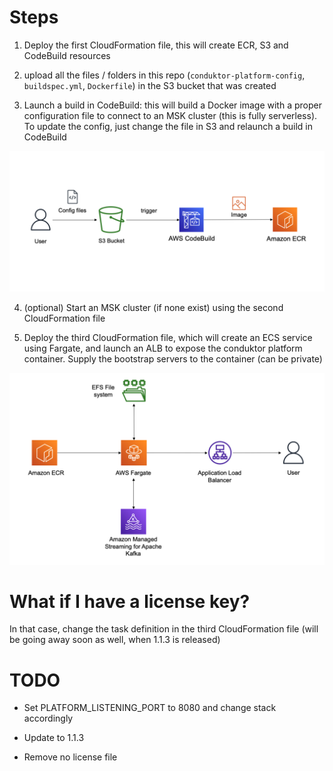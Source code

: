 # Steps

1) Deploy the first CloudFormation file, this will create ECR, S3 and CodeBuild resources

2) upload all the files / folders in this repo (`conduktor-platform-config`, `buildspec.yml`, `Dockerfile`) in the S3 bucket that was created 

3) Launch a build in CodeBuild: this will build a Docker image with a proper configuration file to connect to an MSK cluster (this is fully serverless). To update the config, just change the file in S3 and relaunch a build in CodeBuild 

![Base Setup](./arch-diagrams/step1-base.png)

4) (optional) Start an MSK cluster (if none exist) using the second CloudFormation file

5) Deploy the third CloudFormation file, which will create an ECS service using Fargate, and launch an ALB to expose the conduktor platform container. Supply the bootstrap servers to the container (can be private)

![Conduktor Platform ECS Service](./arch-diagrams/step3-ecs.png)


# What if I have a license key?

In that case, change the task definition in the third CloudFormation file (will be going away soon as well, when 1.1.3 is released)

# TODO

- Set PLATFORM_LISTENING_PORT to 8080 and change stack accordingly

- Update to 1.1.3

- Remove no license file 